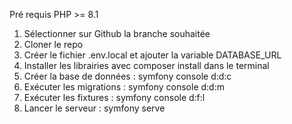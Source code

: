 Pré requis
PHP >= 8.1

1. Sélectionner sur Github la branche souhaitée
2. Cloner le repo
3. Créer le fichier .env.local et ajouter la variable DATABASE_URL
4. Installer les librairies avec composer install dans le terminal
5. Créer la base de données : symfony console d:d:c
6. Exécuter les migrations : symfony console d:d:m
7. Exécuter les fixtures : symfony console d:f:l
8. Lancer le serveur : symfony serve